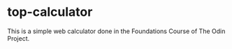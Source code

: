 # top-calculator
This is a simple web calculator done in the Foundations Course of The Odin Project.